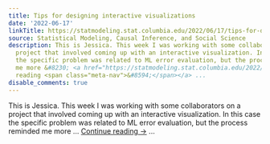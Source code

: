 ```yaml
---
title: Tips for designing interactive visualizations
date: '2022-06-17'
linkTitle: https://statmodeling.stat.columbia.edu/2022/06/17/tips-for-designing-interactive-visualizations/
source: Statistical Modeling, Causal Inference, and Social Science
description: This is Jessica. This week I was working with some collaborators on a
  project that involved coming up with an interactive visualization. In this case
  the specific problem was related to ML error evaluation, but the process reminded
  me more &#8230; <a href="https://statmodeling.stat.columbia.edu/2022/06/17/tips-for-designing-interactive-visualizations/">Continue
  reading <span class="meta-nav">&#8594;</span></a> ...
disable_comments: true
---
```

This is Jessica. This week I was working with some collaborators on a project that involved coming up with an interactive visualization. In this case the specific problem was related to ML error evaluation, but the process reminded me more &#8230; <a href="https://statmodeling.stat.columbia.edu/2022/06/17/tips-for-designing-interactive-visualizations/">Continue reading <span class="meta-nav">&#8594;</span></a> ...